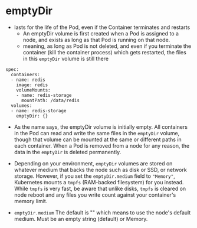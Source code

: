 # emptyDir
- lasts for the life of the Pod, even if the Container terminates and restarts
  - An emptyDir volume is first created when a Pod is assigned to a node, and exists as long as that Pod is running on that node.
  - meaning, as long as Pod is not deleted, and even if you terminate the container (kill the container process) which gets restarted, the files in this `emptyDir` volume is still there

```
spec:
  containers:
  - name: redis
    image: redis
    volumeMounts:
    - name: redis-storage
      mountPath: /data/redis
  volumes:
  - name: redis-storage
    emptyDir: {}
```
- As the name says, the emptyDir volume is initially empty. All containers in the Pod can read and write the same files in the `emptyDir` volume, though that volume can be mounted at the same or different paths in each container. When a Pod is removed from a node for any reason, the data in the `emptyDir` is deleted permanently.

- Depending on your environment, `emptyDir` volumes are stored on whatever medium that backs the node such as disk or SSD, or network storage. However, if you set the `emptyDir.medium` field to `"Memory"`, Kubernetes mounts a `tmpfs` (RAM-backed filesystem) for you instead. While `tmpfs` is very fast, be aware that unlike disks, `tmpfs` is cleared on node reboot and any files you write count against your container's memory limit.

- `emptyDir.medium` The default is "" which means to use the node's default medium. Must be an empty string (default) or Memory.

